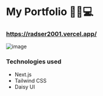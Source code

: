 # My Portfolio 🚀👧💻

### <https://radser2001.vercel.app/>

![image](https://github.com/Radser2001/Portfolio/assets/87631717/3d901f95-b574-4615-9f87-5ba43e2c9bec)

### Technologies used

<ul>
<li>Next.js</li>
<li>Tailwind CSS</li>
<li>Daisy UI</li>
</ul>


